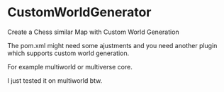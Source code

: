 # CustomWorldGenerator
Create a Chess similar Map with Custom World Generation

The pom.xml might need some ajustments and you need another plugin which supports custom world generation.

For example multiworld or multiverse core.

I just tested it on multiworld btw.
